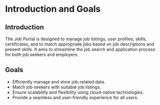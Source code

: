 # Introduction and Goals

## Introduction
The Job Portal is designed to manage job listings, user profiles, skills, certificates, and to match appropriate jobs based on job descriptions and present skills. 
It aims to streamline the job search and application process for both job seekers and employers.

## Goals

- Efficiently manage and store job-related data.
- Match job seekers with suitable job listings.
- Ensure scalability and flexibility using cloud-native technologies.
- Provide a seamless and user-friendly experience for all users.
